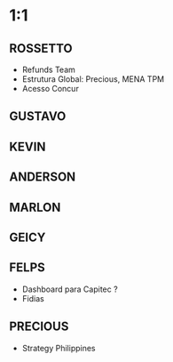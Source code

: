 
# 1:1

## ROSSETTO
- Refunds Team
- Estrutura Global: Precious, MENA TPM
- Acesso Concur

## GUSTAVO

## KEVIN  

## ANDERSON

## MARLON

## GEICY  

## FELPS
- Dashboard para Capitec ?
- Fidias

## PRECIOUS
- Strategy Philippines

